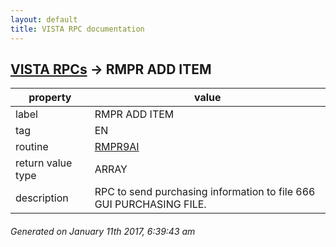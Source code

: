 ```yaml
---
layout: default
title: VISTA RPC documentation
---
```




## [VISTA RPCs](TableOfContent.md) &#8594; RMPR ADD ITEM 

 property | value 
--- | --- 
 label | RMPR ADD ITEM
 tag | EN
 routine | [RMPR9AI](http://code.osehra.org/dox/Routine_RMPR9AI_source.html)
 return value type | ARRAY
 description | RPC to send purchasing information to file 666 GUI PURCHASING FILE.




 ###### Generated on January 11th 2017, 6:39:43 am